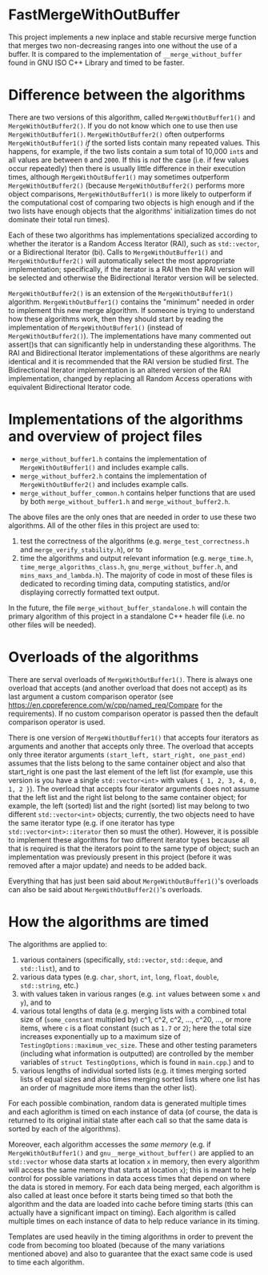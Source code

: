 # FastMergeWithOutBuffer
This project implements a new inplace and stable recursive merge function that merges two non-decreasing ranges into one without the use of a buffer. It is compared to the implementation of `__merge_without_buffer` found in GNU ISO C++ Library and timed to be faster. 



# Difference between the algorithms

There are two versions of this algorithm, called `MergeWithOutBuffer1()` and `MergeWithOutBuffer2()`. If you do not know which one to use then use `MergeWithOutBuffer1()`. 
`MergeWithOutBuffer2()` often outperforms `MergeWithOutBuffer1()` *if* the sorted lists contain many repeated values. This happens, for example, if the two lists contain a sum total of 10,000 `int`s and all values are between `0` and `2000`. If this is _not_ the case (i.e. if few values occur repeatedly) then there is usually little difference in their execution times, although `MergeWithOutBuffer1()` may sometimes outperform `MergeWithOutBuffer2()` (because `MergeWithOutBuffer2()` performs more object comparisons, `MergeWithOutBuffer1()` is more likely to outperform if the computational cost of comparing two objects is high enough and if the two lists have enough objects that the algorithms' initialization times do not dominate their total run times). 

Each of these two algorithms has implementations specialized according to whether the iterator is a Random Access Iterator (RAI), such as `std::vector`, or a Bidirectional Iterator (bi). Calls to `MergeWithOutBuffer1()` and `MergeWithOutBuffer2()` will automatically select the most appropriate implementation; specifically, if the iterator is a RAI then the RAI version will be selected and otherwise the Bidirectional Iterator version will be selected. 

`MergeWithOutBuffer2()` is an extension of the `MergeWithOutBuffer1()` algorithm. `MergeWithOutBuffer1()` contains the "minimum" needed in order to implement this new merge algorithm. If someone is trying to understand how these algorithms work, then they should start by reading the implementation of `MergeWithOutBuffer1()` (instead of `MergeWithOutBuffer2()`). The implementations have many commented out assert()s that can significantly help in understanding these algorithms. The RAI and Bidirectional Iterator implementations of these algorithms are nearly identical and it is recommended that the RAI version be studied first. The Bidirectional Iterator implementation is an altered version of the RAI implementation, changed by replacing all Random Access operations with equivalent Bidirectional Iterator code. 



# Implementations of the algorithms and overview of project files

* `merge_without_buffer1.h`       contains the implementation of `MergeWithOutBuffer1()` and includes example calls.
* `merge_without_buffer2.h`       contains the implementation of `MergeWithOutBuffer2()` and includes example calls.
* `merge_without_buffer_common.h` contains helper functions that are used by both `merge_without_buffer1.h` and `merge_without_buffer2.h`.

The above files are the only ones that are needed in order to use these two algorithms. 
All of the other files in this project are used to: 

1. test the correctness of the algorithms (e.g. `merge_test_correctness.h` and `merge_verify_stability.h`), or to 
2. time the algorithms and output relevant information (e.g. `merge_time.h`, `time_merge_algorithms_class.h`, `gnu_merge_without_buffer.h`, and `mins_maxs_and_lambda.h`). The majority of code in most of these files is dedicated to recording timing data, computing statistics, and/or displaying correctly formatted text output.

In the future, the file `merge_without_buffer_standalone.h` will contain the primary algorithm of this project in a standalone C++ header file (i.e. no other files will be needed). 

# Overloads of the algorithms

There are serval overloads of `MergeWithOutBuffer1()`. There is always one overload that accepts (and another overload that does not accept) as its last argument a custom comparison operator (see https://en.cppreference.com/w/cpp/named_req/Compare for the requirements). If no custom comparison operator is passed then the default comparison operator is used. 

There is one version of `MergeWithOutBuffer1()` that accepts four iterators as arguments and another that accepts only three. The overload that accepts only three iterator arguments `(start_left, start_right, one_past_end)` assumes that the lists belong to the same container object and also that start_right is one past the last element of the left list (for example, use this version is you have a single `std::vector<int>` with values `{ 1, 2, 3, 4, 0, 1, 2 }`). The overload that accepts four iterator arguments does not assume that the left list and the right list belong to the same container object; for example, the left (sorted) list and the right (sorted) list may belong to two different `std::vector<int>` objects; currently, the two objects need to have the same iterator type (e.g. if one iterator has type `std::vector<int>::iterator` then so must the other). 
However, it is possible to implement these algorithms for two different iterator types because all that is required is that the iterators point to the same type of object; such an implementation was previously present in this project (before it was removed after a major update) and needs to be added back. 

Everything that has just been said about `MergeWithOutBuffer1()`'s overloads can also be said about `MergeWithOutBuffer2()`'s overloads. 



# How the algorithms are timed

The algorithms are applied to:

1. various containers (specifically, `std::vector`, `std::deque`, and `std::list`), and to 
2. various data types (e.g. `char`, `short`, `int`, `long`, `float`, `double`, `std::string`, etc.) 
3. with values taken in various ranges (e.g. `int` values between some `x` and `y`), and to 
4. various total lengths of data (e.g. merging lists with a combined total size of (`some_constant` multipled by) c^1, c^2, c^2, ..., c^20, ..., or more items, where `c` is a float constant (such as `1.7` or `2`); here the total size increases exponentially up to a maximum size of `TestingOptions::maximum_vec_size`. These and other testing parameters (including what information is outputted) are controlled by the member variables of `struct TestingOptions`, which is found in `main.cpp`.) and to 
5. various lengths of individual sorted lists (e.g. it times merging sorted lists of equal sizes and also times merging sorted lists where one list has an order of magnitude more items than the other list). 

For each possible combination, random data is generated multiple times and each aglorithm is timed on each instance of data (of course, the data is returned to its original initial state after each call so that the same data is sorted by each of the algorithms). 

Moreover, each algorithm accesses the _same memory_ (e.g. if `MergeWithOutBuffer1()` and `gnu__merge_without_buffer()` are applied to an `std::vector` whose data starts at location `x` in memory, then every algorithm will access the same memory that starts at location `x`); this is meant to help control for possible variations in data access times that depend on where the data is stored in memory. For each data being merged, each algorithm is also called at least once before it starts being timed so that both the algorithm and the data are loaded into cache before timing starts (this can actually have a significant impact on timing). Each algorithm is called multiple times on each instance of data to help reduce variance in its timing. 

Templates are used heavily in the timing algorithms in order to prevent the code from becoming too bloated (because of the many variations mentioned above) and also to guarantee that the exact same code is used to time each algorithm. 

